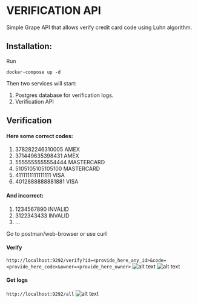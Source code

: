 # VERIFICATION API
Simple Grape API that allows verify credit card code using Luhn algorithm.
## Installation:
Run
```
docker-compose up -d
```
Then two services will start:
1. Postgres database for verification logs.
2. Verification API

## Verification
#### Here some correct codes:
1. 378282246310005 AMEX
2. 371449635398431 AMEX
3. 5555555555554444 MASTERCARD
4. 5105105105105100 MASTERCARD
5. 4111111111111111 VISA
6. 4012888888881881 VISA
#### And incorrect:
1. 1234567890 INVALID
2. 3122343433 INVALID
3. ...

Go to postman/web-browser or use curl
#### Verify
```http://localhost:9292/verify?id=<provide_here_any_id>&code=<provide_here_code>&owner=<provide_here_owner>```
![alt text](./screenshots/visa.png)
![alt text](./screenshots/invalid.png)

#### Get logs
```http://localhost:9292/all```
![alt text](./screenshots/all.png)